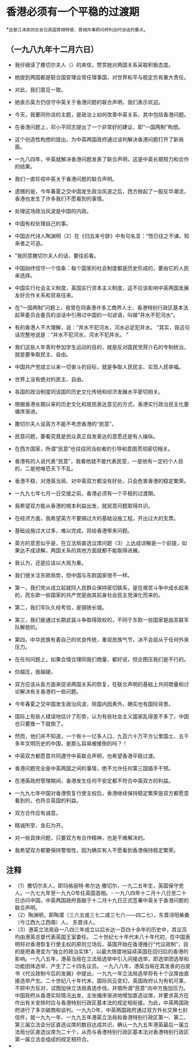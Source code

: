 # 香港必须有一个平稳的过渡期
*`这是江泽民同志会见英国首相特使、首相外事顾问柯利达时谈话的要点`。

## （一九八九年十二月六日）

- 我仔细读了撒切尔夫人（）的来信，赞赏她对两国关系采取积极态度。
- 她提到两国都是联合国安理会常任理事国，对世界和平与稳定负有重大责任。
- 对此，我们意见一致。
- 她表示英方仍信守中英关于香港问题的联合声明，我们表示欢迎。
- 今天，我要同你谈的主题，是政治上如何改善中英关系，其中包括香港问题。
- 在香港问题上，邓小平同志提出了一个非常好的建议，即“一国两制”构想。
- 这个创造性构想的提出，为中英两国政府通过谈判解决香港问题打开了新局面。
- 一九八四年，中英就解决香港问题发表了联合声明，这是中英长期努力和合作的结果。
- 我们一直珍视中英关于香港问题的联合声明。
- 遗憾的是，今年春夏之交中国发生政治风波之后，西方掀起了一股反华潮流，香港也发生了许多我们不愿看到的事情。
- 处理这场政治风波是中国的内政。
- 中国有权处理自己的事。
- 中国古代诗人陶渊明（2）在《归去来兮辞》中有句名言：“悟已往之不谏，知来者之可追。
- ”我同意撒切尔夫人的话，要往前看。
- 中国始终信守一个信条：每个国家的社会制度都是历史形成的，要由它的人民来选择。
- 中国实行社会主义制度，英国实行资本主义制度，这不应该影响中英两国发展友好合作关系和贸易往来。
- 在“一国两制”问题上，我曾在同香港许多工商界人士、香港特别行政区基本法起草委员会委员的谈话中引用过中国的一句谚语，叫做“井水不犯河水”。
- 有的香港人不大理解，说：“井水不犯河水，河水必定犯井水。 ”其实，我这句话完整地说是：“井水不犯河水，河水不犯井水。 ”
- 我们这些人年青时参加学生运动的目的，就是反对国民党蒋介石的专制统治，就是要争取民主、自由。
- 中国共产党成立以来一切奋斗的目标，就是争取人民民主、实现人民幸福。
- 世界上没有绝对的民主、自由。
- 各国的政治制度同该国的历史文化传统和经济发展水平密切相关。
- 根据香港长期以来的历史文化和居民表达意见的方式，香港实行政治民主化要循序渐进。
- 撒切尔夫人说英方不能不考虑香港的“民意”。
- 民意问题，要看究竟是民众真正自发表达的意愿还是有人操纵。
- 在西方国家，所谓“民意”也往往同当权者的引导和意图贯彻密切相关。
- 香港有的人说代表“民意”，我看他就不能代表民意，一是他有一定的个人目的，二是他唯恐天下不乱。
- 香港不稳，对港英当局、对中英双方都没有好处，只会危害香港的稳定繁荣。
- 一九九七年七月一日交接之前，香港必须有一个平稳的过渡期。
- 我希望双方能从香港的根本利益出发，就民意问题取得共识。
- 在经济方面，我希望英方不要搞过大的基础设施工程，开出过大的支票。
- 基础设施过大过多，难以完成，将给香港带来问题。
- 英方的意思似乎是，在立法局直选议席问题（3）上达成谅解是一个前提，如果达不成谅解，两国关系的其他方面就都不能取得进展。
- 我认为，还是应该以大局为重。
- 我们很关注东欧局势，但中国与东欧国家很不一样。
- 第一，我们党从成立起就同人民群众保持密切联系，是在艰苦斗争中成长起来的，而东欧一些国家的共产党是由其前身社会民主党演化而来的。
- 第二，我们军队久经考验，是钢铁长城。
- 第三，我们是通过长期武装斗争取得政权的，不同于东欧一些国家是由苏联军队解放的。
- 第四，中华民族有着自己的优良传统，重视民族气节，决不会屈从于任何外来压力。
- 在任何问题上，如果合情合理同我们商量，都好说，但企图压我们是不行的。
- 你越压，我越硬。
- 双方应该从各方面来促进两国关系的恢复，在联合声明的基础上共同商量和讨论解决有关香港的一些问题。
- 今年春夏之交中国发生政治风波，除国内因素外，确实也有国际背景。
- 国际上有些人错误地估计了形势，认为有些社会主义国家乱得差不多了，中国也只要推一下就倒了。
- 然而，他们并不知道，一个有十一亿多人口、九百六十万平方公里国土、五千多年文明历史的中国，是那么容易被推倒的吗？！

- 中英双方都愿意共同遵守中英联合声明，也希望香港平稳过渡。
- 香港问题完全是中英两国之间的事情，绝不允许任何第三国插手干预。
- 在港英政府管理期间，香港发生任何不安定都不符合中英双方的利益。
- 一九九七年中国对香港恢复行使主权后，香港继续保持稳定繁荣是双方都愿意看到的，也符合英国的利益。
- 双方合作应有诚意。
- 精诚所至，金石为开。
- 对一些具体问题，只要双方有合作精神，也是不难解决的。
- 我希望双方都要保持警惕性，因为确实有人不愿看到香港保持稳定繁荣。

## 注释

- （1）撒切尔夫人，即玛格丽特·希尔达·撒切尔，一九二五年生，英国保守党人。一九七九年至一九九O年任英国首相。- 一九八四年十二月十八日至二十日访问中国，中英两国政府首脑于十二月十九日正式签署中英关于香港问题的联合声明。
- （2）陶渊明，即陶潜（三六五或三七二或三七六——四二七），东晋浔阳柴桑（今江西九江西南）人。 东晋诗人。
- （3）港英立法局自一八四三年成立以后长达一百四十余年的历史中，其议员均由港英总督代表英国王室委任。 二十世纪七十年代末八十年代初，在中国表明将对香港恢复行使主权的原则立场后，英国开始在香港推行“代议政制”，目的是把香港变为“独立的政治实体”，以最大限度地延续英国在回归后的香港的影响。一九八五年，港英当局在立法局选举中引入间接选举，即选举团选举和功能团体选举，产生了二十四名议员。 一九八八年，港英当局在其发表的白皮书《代议政制今后的发展》中提出，一九九一年立法局选举将有十个议席由直接选举产生。二十世纪八十年代末，国际风云变幻，英国政府认为有机可乘，不顾中方反对，试图加快立法局直选步伐，并借所谓“民意”向中方施加压力。中国政府从香港实际情况出发，主张循序渐进地增加直选议席，并要求英方在作出有关安排时应与香港特别行政区基本法的规定相衔接。为此，中英两国政府进行了多次碳商和谈判。一九九O年，中英两国政府通过双方外长交换七封信件，就一九九一年、一九九五年港英立法局和香港特别行政区第一、第二、第三届立法会分区直选议席的数目达成共识，确认一九九五年港英最后一届立法局分区直选议席为二十个，从而与香港特别行政区基本法对香港特别行政区第一届立法会组成的规定相符合。
- 